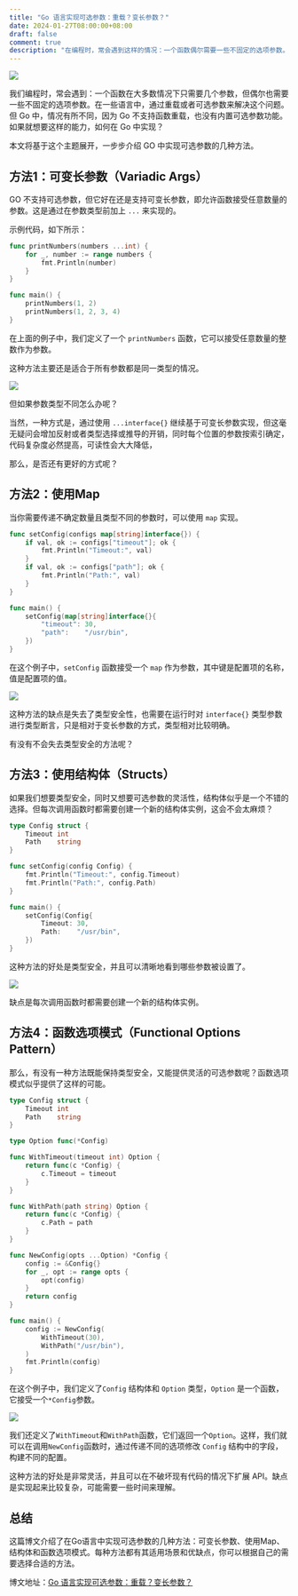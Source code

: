 ```yaml
---
title: "Go 语言实现可选参数：重载？变长参数？"
date: 2024-01-27T08:00:00+08:00
draft: false
comment: true
description: "在编程时，常会遇到这样的情况：一个函数偶尔需要一些不固定的选项参数。一些语言中，通过重载或者支持可选参数解决这个问题。但在 Go 中，情况有所不同，因为 Go 不支持函数重载，也没有内置可选参数功能。"
---
```


![](https://cdn.jsdelivr.net/gh/poloxue/images@2024-01/2024-01-25-optional-parameters-in-golang-01.png)

我们编程时，常会遇到：一个函数在大多数情况下只需要几个参数，但偶尔也需要一些不固定的选项参数。在一些语言中，通过重载或者可选参数来解决这个问题。但 Go 中，情况有所不同，因为 Go 不支持函数重载，也没有内置可选参数功能。如果就想要这样的能力，如何在 Go 中实现？

本文将基于这个主题展开，一步步介绍 GO 中实现可选参数的几种方法。

## 方法1：可变长参数（Variadic Args）

GO 不支持可选参数，但它好在还是支持可变长参数，即允许函数接受任意数量的参数。这是通过在参数类型前加上 `...` 来实现的。

示例代码，如下所示：

```go
func printNumbers(numbers ...int) {
    for _, number := range numbers {
        fmt.Println(number)
    }
}

func main() {
    printNumbers(1, 2)
    printNumbers(1, 2, 3, 4)
}
```

在上面的例子中，我们定义了一个 `printNumbers` 函数，它可以接受任意数量的整数作为参数。

这种方法主要还是适合于所有参数都是同一类型的情况。

![](https://cdn.jsdelivr.net/gh/poloxue/images@2024-01/2024-01-25-optional-parameters-in-golang-02.png)

但如果参数类型不同怎么办呢？

当然，一种方式是，通过使用 `...interface{}` 继续基于可变长参数实现，但这毫无疑问会增加反射或者类型选择或推导的开销，同时每个位置的参数按索引确定，代码复杂度必然提高，可读性会大大降低，

那么，是否还有更好的方式呢？

## 方法2：使用Map

当你需要传递不确定数量且类型不同的参数时，可以使用 `map` 实现。

```go
func setConfig(configs map[string]interface{}) {
    if val, ok := configs["timeout"]; ok {
        fmt.Println("Timeout:", val)
    }
    if val, ok := configs["path"]; ok {
        fmt.Println("Path:", val)
    }
}

func main() {
    setConfig(map[string]interface{}{
        "timeout": 30,
        "path":    "/usr/bin",
    })
}
```

在这个例子中，`setConfig` 函数接受一个 `map` 作为参数，其中键是配置项的名称，值是配置项的值。

![](https://cdn.jsdelivr.net/gh/poloxue/images@2024-01/2024-01-25-optional-parameters-in-golang-03.png)

这种方法的缺点是失去了类型安全性，也需要在运行时对 `interface{}` 类型参数进行类型断言，只是相对于变长参数的方式，类型相对比较明确。

有没有不会失去类型安全的方法呢？

## 方法3：使用结构体（Structs）

如果我们想要类型安全，同时又想要可选参数的灵活性，结构体似乎是一个不错的选择。但每次调用函数时都需要创建一个新的结构体实例，这会不会太麻烦？

```go
type Config struct {
    Timeout int
    Path    string
}

func setConfig(config Config) {
    fmt.Println("Timeout:", config.Timeout)
    fmt.Println("Path:", config.Path)
}

func main() {
    setConfig(Config{
        Timeout: 30,
        Path:    "/usr/bin",
    })
}
```

这种方法的好处是类型安全，并且可以清晰地看到哪些参数被设置了。

![](https://cdn.jsdelivr.net/gh/poloxue/images@2024-01/2024-01-25-optional-parameters-in-golang-04.png)

缺点是每次调用函数时都需要创建一个新的结构体实例。

## 方法4：函数选项模式（Functional Options Pattern）

那么，有没有一种方法既能保持类型安全，又能提供灵活的可选参数呢？函数选项模式似乎提供了这样的可能。

```go
type Config struct {
    Timeout int
    Path    string
}

type Option func(*Config)

func WithTimeout(timeout int) Option {
    return func(c *Config) {
        c.Timeout = timeout
    }
}

func WithPath(path string) Option {
    return func(c *Config) {
        c.Path = path
    }
}

func NewConfig(opts ...Option) *Config {
    config := &Config{}
    for _, opt := range opts {
        opt(config)
    }
    return config
}

func main() {
    config := NewConfig(
        WithTimeout(30),
        WithPath("/usr/bin"),
    )
    fmt.Println(config)
}
```

在这个例子中，我们定义了`Config` 结构体和 `Option` 类型，`Option` 是一个函数，它接受一个`*Config`参数。

![](https://cdn.jsdelivr.net/gh/poloxue/images@2024-01/2024-01-25-optional-parameters-in-golang-05-v2.png)

我们还定义了`WithTimeout`和`WithPath`函数，它们返回一个`Option`。这样，我们就可以在调用`NewConfig`函数时，通过传递不同的选项修改 `Config` 结构中的字段，构建不同的配置。

这种方法的好处是非常灵活，并且可以在不破坏现有代码的情况下扩展 API。缺点是实现起来比较复杂，可能需要一些时间来理解。

## 总结

这篇博文介绍了在Go语言中实现可选参数的几种方法：可变长参数、使用Map、结构体和函数选项模式。每种方法都有其适用场景和优缺点，你可以根据自己的需要选择合适的方法。

博文地址：[Go 语言实现可选参数：重载？变长参数？](https://www.poloxue.com/posts/2024-01-25-optional-parameters-in-golang/)
